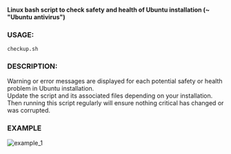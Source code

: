 #### Linux bash script to check safety and health of Ubuntu installation (~ "Ubuntu antivirus")

### USAGE:

 `checkup.sh`

### DESCRIPTION:

Warning or error messages are displayed for each potential safety or health problem in Ubuntu installation.  
Update the script and its associated files depending on your installation.  
Then running this script regularly will ensure nothing critical has changed or was corrupted.

### EXAMPLE

![example_1](https://github.com/user-attachments/assets/6b020e7a-6514-47ed-9e82-0206e8cd315e)
